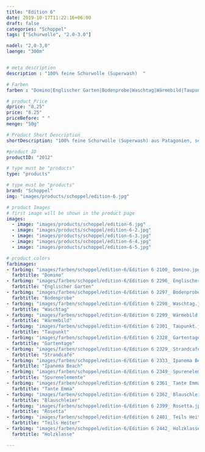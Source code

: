```yaml
---
title: "Edition 6"
date: 2019-10-17T11:22:16+06:00
draft: false
categories: "Schoppel"
tags: ["Schurwolle", "2.0-3.0"]

nadel: "2,0-3,0" 
laenge: "300m"	


# meta description
description : "100% feine Schurwolle (Superwash)  "

# Farben
farben : "Domino|Englischer Garten|Bodenprobe|Waschtag|Wärmebild|Taupunkt|Gartentage|Strandcafé|Ipanema Beach|Spurenelemente|Tante Emma|Blauschleier|Rosetta|Teils Heiter|Holzklasse"

# product Price
dprice: "8,25"
price: "8.25"
priceBefore: " "
menge: "50g"

# Product Short Description
shortDescription: "100% feine Schurwolle (Superwash) aus Patagonien, sehr weiches Farbverlaufsgarn"

#product ID
productID: "2012"

# type must be "products"
type: "products"

# type must be "products"
brand: "Schoppel"
img: "images/products/schoppel/edition-6.jpg"   

# product Images
# first image will be shown in the product page
images:
  - image: "images/products/schoppel/edition-6.jpg"
  - image: "images/products/schoppel/edition-6-2.jpg"
  - image: "images/products/schoppel/edition-6-3.jpg"
  - image: "images/products/schoppel/edition-6-4.jpg"
  - image: "images/products/schoppel/edition-6-5.jpg"

# product colors
farbimages:
- farbimg: "images/farben/schoppel/edition-6/Edition 6 2100_ Domino.jpg"	
  farbtitle: "Domino"
- farbimg: "images/farben/schoppel/edition-6/Edition 6 2296_ Englischer Garten.jpg"	
  farbtitle: "Englischer Garten"
- farbimg: "images/farben/schoppel/edition-6/Edition 6 2297_ Bodenprobe.jpg"	
  farbtitle: "Bodenprobe"
- farbimg: "images/farben/schoppel/edition-6/Edition 6 2298_ Waschtag.jpg"	
  farbtitle: "Waschtag"
- farbimg: "images/farben/schoppel/edition-6/Edition 6 2299_ Wärmebild.jpg"	
  farbtitle: "Wärmebild"
- farbimg: "images/farben/schoppel/edition-6/Edition 6 2301_ Taupunkt.jpg"	
  farbtitle: "Taupunkt"
- farbimg: "images/farben/schoppel/edition-6/Edition 6 2328_ Gartentage.jpg"	
  farbtitle: "Gartentage"
- farbimg: "images/farben/schoppel/edition-6/Edition 6 2329_ Strandcafé.jpg"	
  farbtitle: "Strandcafé"
- farbimg: "images/farben/schoppel/edition-6/Edition 6 2333_ Ipanema Beach.jpg"	
  farbtitle: "Ipanema Beach"
- farbimg: "images/farben/schoppel/edition-6/Edition 6 2349_ Spurenelemente.jpg"	
  farbtitle: "Spurenelemente"
- farbimg: "images/farben/schoppel/edition-6/Edition 6 2361_ Tante Emma.jpg"	
  farbtitle: "Tante Emma"
- farbimg: "images/farben/schoppel/edition-6/Edition 6 2362_ Blauschleier.jpg"	
  farbtitle: "Blauschleier"
- farbimg: "images/farben/schoppel/edition-6/Edition 6 2399_ Rosetta.jpg"	
  farbtitle: "Rosetta"
- farbimg: "images/farben/schoppel/edition-6/Edition 6 2401_ Teils Heiter.jpg"	
  farbtitle: "Teils Heiter"
- farbimg: "images/farben/schoppel/edition-6/Edition 6 2442_ Holzklasse.jpg"	
  farbtitle: "Holzklasse"

---
```



